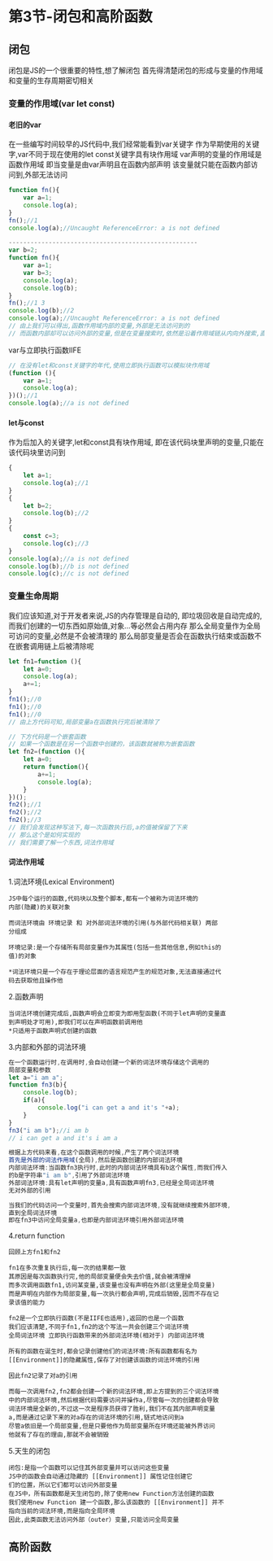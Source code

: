 # 第3节-闭包和高阶函数

## 闭包
闭包是JS的一个很重要的特性,想了解闭包
首先得清楚闭包的形成与变量的作用域和变量的生存周期密切相关

### 变量的作用域(var let const)
#### 老旧的var
在一些编写时间较早的JS代码中,我们经常能看到var关键字
作为早期使用的关键字,var不同于现在使用的let const关键字具有块作用域
var声明的变量的作用域是函数作用域
即当变量是由var声明且在函数内部声明
该变量就只能在函数内部访问到,外部无法访问
```Javascript
function fn(){
    var a=1;
    console.log(a);
}
fn();//1
console.log(a);//Uncaught ReferenceError: a is not defined

----------------------------------------------------
var b=2;
function fn(){
    var a=1;
    var b=3;
    console.log(a);
    console.log(b);
}
fn();//1 3
console.log(b);//2
console.log(a);//Uncaught ReferenceError: a is not defined
// 由上我们可以得出,函数作用域内部的变量,外部是无法访问到的
// 而函数内部却可以访问外部的变量,但是在变量搜索时,依然是沿着作用域链从内向外搜索,直到搜索到全局为止
```
var与立即执行函数IIFE
```JavaScript
// 在没有let和const关键字的年代,使用立即执行函数可以模拟块作用域
(function (){
    var a=1;
    console.log(a);
})();//1
console.log(a);//a is not defined
```
#### let与const
作为后加入的关键字,let和const具有块作用域,
即在该代码块里声明的变量,只能在该代码块里访问到
```javascript
{
    let a=1;
    console.log(a);//1
}
{
    let b=2;
    console.log(b);//2
}
{
    const c=3;
    console.log(c);//3
}
console.log(a);//a is not defined
console.log(b);//b is not defined
console.log(c);//c is not defined
```


### 变量生命周期
我们应该知道,对于开发者来说,JS的内存管理是自动的,
即垃圾回收是自动完成的,
而我们创建的一切东西如原始值,对象...等必然会占用内存
那么全局变量作为全局可访问的变量,必然是不会被清理的
那么局部变量是否会在函数执行结束或函数不在嵌套调用链上后被清除呢
```JavaScript
let fn1=function (){
    let a=0;
    console.log(a);
    a+=1;
}
fn1();//0
fn1();//0
fn1();//0
// 由上方代码可知,局部变量a在函数执行完后被清除了

// 下方代码是一个嵌套函数
// 如果一个函数是在另一个函数中创建的，该函数就被称为嵌套函数
let fn2=(function (){
    let a=0;
    return function(){
        a+=1;
        console.log(a);
    }
})();
fn2();//1
fn2();//2
fn2();//3
// 我们会发现这种写法下,每一次函数执行后,a的值被保留了下来
// 那么这个是如何实现的
// 我们需要了解一个东西,词法作用域
```
#### 词法作用域
1.词法环境(Lexical Environment)
```
JS中每个运行的函数,代码块以及整个脚本,都有一个被称为词法环境的
内部(隐藏)的关联对象

而词法环境由 环境记录 和 对外部词法环境的引用(与外部代码相关联) 两部
分组成

环境记录:是一个存储所有局部变量作为其属性(包括一些其他信息,例如this的
值)的对象

*词法环境只是一个存在于理论层面的语言规范产生的规范对象,无法直接通过代
码去获取他且操作他
```
2.函数声明
```
当词法环境创建完成后,函数声明会立即变为即用型函数(不同于let声明的变量直
到声明处才可用),即我们可以在声明函数前调用他
*只适用于函数声明式创建的函数
```
3.内部和外部的词法环境
```javascript
在一个函数运行时,在调用时,会自动创建一个新的词法环境存储这个调用的
局部变量和参数
let a="i am a";
function fn3(b){
    console.log(b);
    if(a){
        console.log("i can get a and it's "+a);
    }
}
fn3("i am b");//i am b
// i can get a and it's i am a

根据上方代码来看,在这个函数调用的时候,产生了两个词法环境
首先是外部的词法作用域(全局),然后是函数创建的内部词法环境
内部词法环境:当函数fn3执行时,此时的内部词法环境具有b这个属性,而我们传入
的b是字符串"i am b",引用了外部词法环境
外部词法环境:具有let声明的变量a,具有函数声明fn3,已经是全局词法环境
无对外部的引用

当我们的代码访问一个变量时,首先会搜索内部词法环境,没有就继续搜索外部环境,
直到全局词法环境
即在fn3中访问全局变量a,也即是内部词法环境引用外部词法环境
```
4.return function
```
回顾上方fn1和fn2

fn1在多次重复执行后,每一次的结果都一致
其原因是每次函数执行完,他的局部变量便会失去价值,就会被清理掉
而多次调用函数fn1,访问某变量,该变量也没有声明在外部(这里是全局变量)
而是声明在内部作为局部变量,每一次执行都会声明,完成后销毁,因而不存在记
录该值的能力

fn2是一个立即执行函数(不是IIFE也适用),返回的也是一个函数
我们应该清楚,不同于fn1,fn2的这个写法一共会创建三个词法环境
全局词法环境 立即执行函数带来的外部词法环境(相对于) 内部词法环境

所有的函数在诞生时,都会记录创建他们的词法环境:所有函数都有名为
[[Environment]]的隐藏属性,保存了对创建该函数的词法环境的引用

因此fn2记录了对a的引用

而每一次调用fn2,fn2都会创建一个新的词法环境,即上方提到的三个词法环境
中的内部词法环境,然后根据代码需要访问并操作a,尽管每一次的创建都会导致
词法环境是全新的,不过这一次是程序员获得了胜利,我们不在其内部声明变量
a,而是通过记录下来的对a存在的词法环境的引用,链式地访问到a
尽管a依旧是一个局部变量,但是只要他作为局部变量所在环境还能被外界访问
他就有了存在的理由,那就不会被销毁
```
5.天生的闭包
```
闭包:是指一个函数可以记住其外部变量并可以访问这些变量
JS中的函数会自动通过隐藏的 [[Environment]] 属性记住创建它
们的位置，所以它们都可以访问外部变量
在JS中，所有函数都是天生闭包的,除了使用new Function方法创建的函数
我们使用new Function 建一个函数,那么该函数的 [[Environment]] 并不
指向当前的词法环境,而是指向全局环境
因此,此类函数无法访问外部（outer）变量,只能访问全局变量
```




## 高阶函数